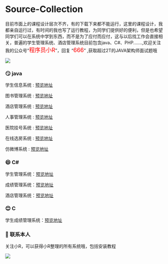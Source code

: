 # Source-Collection

目前市面上的课程设计层次不齐，有的下载下来都不能运行，这里的课程设计，我都亲自运行过，有时间的我也写了运行教程，为同学们提供好的便利，但是也希望同学们可以在系统中学到东西，而不是为了应付而应付，这与以后找工作会直接相关，普遍的学生管理系统、酒店管理系统目前包含java、C#、PHP.......,欢迎关注我的公众号“<font color=red size=4>程序员小R</font>”，回复 “<font color=red size=4>666</font>” ,获取超过2T的JAVA架构师面试题哦

![](https://imgkr2.cn-bj.ufileos.com/2387d843-1f6f-40be-b40e-cce2c5db55ed.png?UCloudPublicKey=TOKEN_8d8b72be-579a-4e83-bfd0-5f6ce1546f13&Signature=N%252FAmaeBHQDJpB6%252BKZ5X%252BekV7PoA%253D&Expires=1607743619)

### :smirk:  java

学生信息系统 : [预览地址](https://blog.csdn.net/robot_sh/article/details/103707016)

图书管理系统 : [预览地址](https://blog.csdn.net/robot_sh/article/details/105755377)

酒店管理系统 : [预览地址](https://blog.csdn.net/robot_sh/article/details/107305476)

人事管理系统 : [预览地址](https://blog.csdn.net/robot_sh/article/details/109538057)

医院挂号系统 : [预览地址](https://blog.csdn.net/robot_sh/article/details/109856482)

在线选房系统 : [预览地址](https://blog.csdn.net/robot_sh/article/details/110206785)

仿微博系统 : [预览地址](https://blog.csdn.net/robot_sh/article/details/110355894)

### :smile:  C#

学生管理系统：[预览地址]( https://blog.csdn.net/robot_sh/article/details/80991294 )

成绩管理系统：[预览地址]( https://blog.csdn.net/robot_sh/article/details/103537729 )

酒店管理系统：[预览地址]( https://blog.csdn.net/robot_sh/article/details/107304183  )



### :blush:  C

学生成绩管理系统：[预览地址](https://blog.csdn.net/robot_sh/article/details/110097970)





### :slightly_smiling_face:  联系本人 

关注小R，可以获得小R整理的所有系统哦，包括安装教程

![](https://imgkr2.cn-bj.ufileos.com/c85ef4ea-949a-4cf0-af07-51de3ac2b5d0.png?UCloudPublicKey=TOKEN_8d8b72be-579a-4e83-bfd0-5f6ce1546f13&Signature=ky0CneJvzBbS8f4iq%252BlcjwlTwZo%253D&Expires=1607743629)
